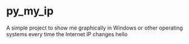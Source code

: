 # py_my_ip
A simple project to show me graphically in Windows or other operating systems every time the Internet IP changes
hello
